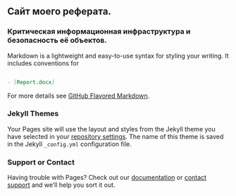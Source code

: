 ## Сайт моего реферата.



### Критическая информационная инфраструктура и безопасность её объектов.

Markdown is a lightweight and easy-to-use syntax for styling your writing. It includes conventions for

```markdown

- [Report.docx]


```

For more details see [GitHub Flavored Markdown](https://guides.github.com/features/mastering-markdown/).

### Jekyll Themes

Your Pages site will use the layout and styles from the Jekyll theme you have selected in your [repository settings](https://github.com/Kiselev-Il/Kiselev-report/settings). The name of this theme is saved in the Jekyll `_config.yml` configuration file.

### Support or Contact

Having trouble with Pages? Check out our [documentation](https://docs.github.com/categories/github-pages-basics/) or [contact support](https://github.com/contact) and we’ll help you sort it out.
